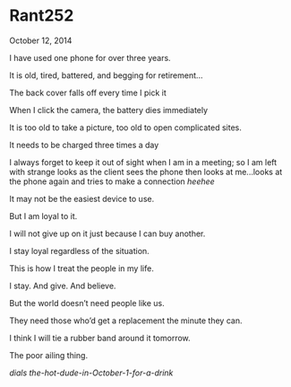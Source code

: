 # Rant252


October 12, 2014

I have used one phone for over three years.

It is old, tired, battered, and begging for retirement…

The back cover falls off every time I pick it

When I click the camera, the battery dies immediately

It is too old to take a picture, too old to open complicated sites.

It needs to be charged three times a day

I always forget to keep it out of sight when I am in a meeting;  so I am left with strange looks as the client sees the phone then looks at me...looks at the phone again and tries to make a connection *heehee*

It may not be the easiest device to use.

But I am loyal to it.

I will not give up on it just because I can buy another.

I stay loyal regardless of the situation.

This is how I treat the people in my life.

I stay. And give. And believe.

But the world doesn’t need people like us.

They need those who’d get a replacement the minute they can.

I think I will tie a rubber band around it tomorrow.

The poor ailing thing.

*dials the-hot-dude-in-October-1-for-a-drink*